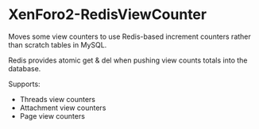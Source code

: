 # XenForo2-RedisViewCounter
Moves some view counters to use Redis-based increment counters rather than scratch tables in MySQL. 

Redis provides atomic get & del when pushing view counts totals into the database.

Supports:
- Threads view counters
- Attachment view counters
- Page view counters